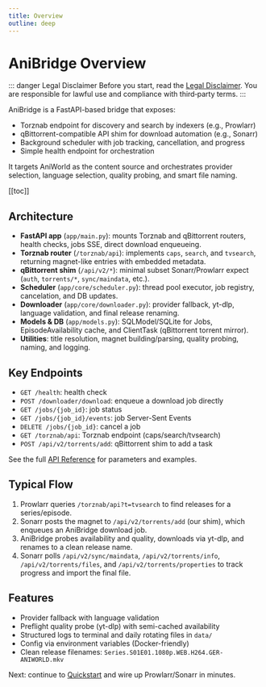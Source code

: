 ```yaml
---
title: Overview
outline: deep
---
```


# AniBridge Overview

::: danger Legal Disclaimer
Before you start, read the [Legal Disclaimer](/legal). You are responsible for lawful use and compliance with third‑party terms.
:::

AniBridge is a FastAPI-based bridge that exposes:

- Torznab endpoint for discovery and search by indexers (e.g., Prowlarr)
- qBittorrent-compatible API shim for download automation (e.g., Sonarr)
- Background scheduler with job tracking, cancellation, and progress
- Simple health endpoint for orchestration

It targets AniWorld as the content source and orchestrates provider selection, language selection, quality probing, and smart file naming.

[[toc]]

## Architecture

- **FastAPI app** (`app/main.py`): mounts Torznab and qBittorrent routers, health checks, jobs SSE, direct download enqueueing.
- **Torznab router** (`/torznab/api`): implements `caps`, `search`, and `tvsearch`, returning magnet-like entries with embedded metadata.
- **qBittorrent shim** (`/api/v2/*`): minimal subset Sonarr/Prowlarr expect (`auth`, `torrents/*`, `sync/maindata`, etc.).
- **Scheduler** (`app/core/scheduler.py`): thread pool executor, job registry, cancelation, and DB updates.
- **Downloader** (`app/core/downloader.py`): provider fallback, yt-dlp, language validation, and final release renaming.
- **Models & DB** (`app/models.py`): SQLModel/SQLite for Jobs, EpisodeAvailability cache, and ClientTask (qBittorrent torrent mirror).
- **Utilities**: title resolution, magnet building/parsing, quality probing, naming, and logging.

## Key Endpoints

- `GET /health`: health check
- `POST /downloader/download`: enqueue a download job directly
- `GET /jobs/{job_id}`: job status
- `GET /jobs/{job_id}/events`: job Server-Sent Events
- `DELETE /jobs/{job_id}`: cancel a job
- `GET /torznab/api`: Torznab endpoint (caps/search/tvsearch)
- `POST /api/v2/torrents/add`: qBittorrent shim to add a task

See the full [API Reference](/api/endpoints) for parameters and examples.

## Typical Flow

1. Prowlarr queries `/torznab/api?t=tvsearch` to find releases for a series/episode.
2. Sonarr posts the magnet to `/api/v2/torrents/add` (our shim), which enqueues an AniBridge download job.
3. AniBridge probes availability and quality, downloads via yt-dlp, and renames to a clean release name.
4. Sonarr polls `/api/v2/sync/maindata`, `/api/v2/torrents/info`, `/api/v2/torrents/files`, and `/api/v2/torrents/properties` to track progress and import the final file.

## Features

- Provider fallback with language validation
- Preflight quality probe (yt-dlp) with semi-cached availability
- Structured logs to terminal and daily rotating files in `data/`
- Config via environment variables (Docker-friendly)
- Clean release filenames: `Series.S01E01.1080p.WEB.H264.GER-ANIWORLD.mkv`

Next: continue to [Quickstart](/guide/quickstart) and wire up Prowlarr/Sonarr in minutes.
